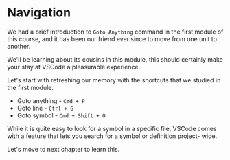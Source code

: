 Navigation
===========

We had a brief introduction to `Goto Anything` command in the first module of
this course, and it has been our friend ever since to move from one unit to
another.

We'll be learning about its cousins in this module, this should certainly make
your stay at VSCode a pleasurable experience.

Let's start with refreshing our memory with the shortcuts that we studied in
the first module.

* Goto anything - `Cmd + P`
* Goto line - `Ctrl + G`
* Goto symbol - `Cmd + Shift + O`

While it is quite easy to look for a symbol in a specific file, VSCode
comes with a feature that lets you search for a symbol or definition project-
wide.

Let's move to next chapter to learn this.